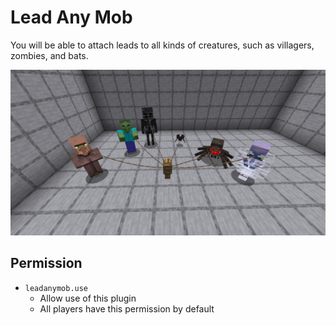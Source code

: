 # Lead Any Mob
You will be able to attach leads to all kinds of creatures, such as villagers, zombies, and bats.

![ScreenShot](./images/screenshot.png)

## Permission
- `leadanymob.use`
  - Allow use of this plugin
  - All players have this permission by default
